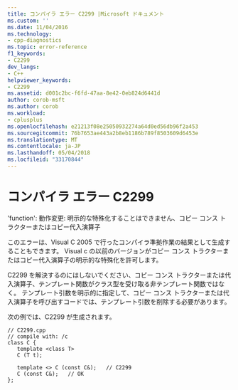 ```yaml
---
title: コンパイラ エラー C2299 |Microsoft ドキュメント
ms.custom: ''
ms.date: 11/04/2016
ms.technology:
- cpp-diagnostics
ms.topic: error-reference
f1_keywords:
- C2299
dev_langs:
- C++
helpviewer_keywords:
- C2299
ms.assetid: d001c2bc-f6fd-47aa-8e42-0eb824d6441d
author: corob-msft
ms.author: corob
ms.workload:
- cplusplus
ms.openlocfilehash: e21213f08e25050932274a64d0ed56db96f2a453
ms.sourcegitcommit: 76b7653ae443a2b8eb1186b789f8503609d6453e
ms.translationtype: MT
ms.contentlocale: ja-JP
ms.lasthandoff: 05/04/2018
ms.locfileid: "33170844"
---
```

# <a name="compiler-error-c2299"></a>コンパイラ エラー C2299
'function': 動作変更: 明示的な特殊化することはできません、コピー コンス トラクターまたはコピー代入演算子  
  
 このエラーは、Visual C 2005 で行ったコンパイラ準拠作業の結果として生成することもできます。 Visual c の以前のバージョンがコピー コンス トラクターまたはコピー代入演算子の明示的な特殊化を許可します。  
  
 C2299 を解決するのにはしないでください、コピー コンス トラクターまたは代入演算子、テンプレート関数がクラス型を受け取る非テンプレート関数ではなく。 テンプレート引数を明示的に指定して、コピー コンス トラクターまたは代入演算子を呼び出すコードでは、テンプレート引数を削除する必要があります。  
  
 次の例では、C2299 が生成されます。  
  
```  
// C2299.cpp  
// compile with: /c  
class C {  
   template <class T>  
   C (T t);  
  
   template <> C (const C&);   // C2299  
   C (const C&);   // OK  
};  
```